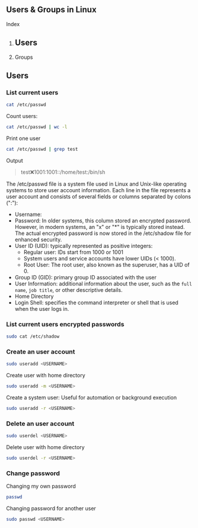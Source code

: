 ## Users & Groups in Linux

Index

1. Users
   - 
2. Groups 

## Users

### List current users

```bash
cat /etc/passwd
```

Count users:
```bash
cat /etc/passwd | wc -l
```

Print one user
```bash
cat /etc/passwd | grep test
```
Output
> test:x:1001:1001::/home/test:/bin/sh

The /etc/passwd file is a system file used in Linux and Unix-like operating systems to store user account information. Each line in the file represents a user account and consists of several fields or columns separated by colons (":"):

- Username:
- Password: In older systems, this column stored an encrypted password. However, in modern systems, an "x" or "*" is typically stored instead. The actual encrypted password is now stored in the /etc/shadow file for enhanced security.
- User ID (UID): typically represented as positive integers:
  - Regular user: IDs start from 1000 or 1001
  - System users and service accounts have lower UIDs (< 1000).
  - Root User: The root user, also known as the superuser, has a UID of 0. 
- Group ID (GID): primary group ID associated with the user
- User Information: additional information about the user, such as the `full name`, `job title`, or other descriptive details.
- Home Directory
- Login Shell: specifies the command interpreter or shell that is used when the user logs in. 
  
### List current users encrypted passwords

```bash
sudo cat /etc/shadow
```
### Create an user account

```bash
sudo useradd <USERNAME>
```

Create user with home directory

```bash
sudo useradd -m <USERNAME>
```

Create a system user: Useful for automation or background execution

```bash
sudo useradd -r <USERNAME>
```

### Delete an user account

```bash
sudo userdel <USERNAME>
```

Delete user with home directory

```bash
sudo userdel -r <USERNAME>
```

### Change password

Changing my own password
```bash
passwd
```

Changing password for another user
```bash
sudo passwd <USERNAME>
```
